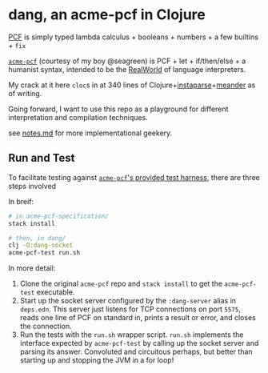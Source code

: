 # dang, an acme-pcf in Clojure

[PCF](http://homepages.inf.ed.ac.uk/gdp/publications/LCF.pdf) is simply typed lambda calculus + booleans + numbers + a few builtins + `fix`

[`acme-pcf`](https://github.com/seagreen/acme-pcf-specification) (courtesy of my boy @seagreen) is PCF + let + if/then/else + a humanist syntax, intended to be the [RealWorld](https://github.com/gothinkster/realworld) of language interpreters.

My crack at it here `cloc`s in at 340 lines of Clojure+[instaparse](https://github.com/Engelberg/instaparse)+[meander](https://github.com/noprompt/meander) as of writing.

Going forward, I want to use this repo as a playground for different interpretation and compilation techniques.

see [notes.md](/notes.md) for more implementational geekery.

## Run and Test

To facilitate testing against [`acme-pcf`'s provided test harness](https://github.com/seagreen/acme-pcf-specification#testing-your-implementation), there are three steps involved

In breif:

```bash
# in acme-pcf-specification/
stack install

# then, in dang/
clj -O:dang-socket
acme-pcf-test run.sh
```

In more detail:

1. Clone the original `acme-pcf` repo and `stack install` to get the `acme-pcf-test` executable.
1. Start up the socket server configured by the `:dang-server` alias in `deps.edn`. This server just listens for TCP connections on port `5575`, reads one line of PCF on standard in, prints a result or error, and closes the connection.
1. Run the tests with the `run.sh` wrapper script. `run.sh` implements the interface expected by `acme-pcf-test` by calling up the socket server and parsing its answer. Convoluted and circuitous perhaps, but better than starting up and stopping the JVM in a for loop!
